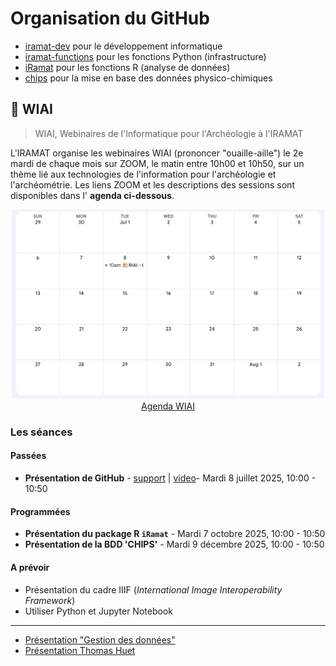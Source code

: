# Organisation du GitHub

- [iramat-dev](https://github.com/iramat/iramat-dev) pour le développement informatique
- [iramat-functions](https://github.com/iramat/iramat-functions) pour les fonctions Python (infrastructure)
- [iRamat](https://github.com/iramat/iRamat) pour les fonctions R (analyse de données)
- [chips](https://github.com/iramat/chips) pour la mise en base des données physico-chimiques

## 🧮 WIAI
> WIAI, Webinaires de l'Informatique pour l'Archéologie à l'IRAMAT

L'IRAMAT organise les webinaires WIAI (prononcer "ouaille-aille") le 2e mardi de chaque mois sur ZOOM, le matin entre 10h00 et 10h50, sur un thème lié aux technologies de l'information pour l'archéologie et l'archéométrie. Les liens ZOOM et les descriptions des sessions sont disponibles dans l' **agenda ci-dessous**.

<p align="center">
  <a href="https://iramat.github.io/iramat-dev/admin/calendrier.html" target="_blank">
    <img src="https://raw.githubusercontent.com/iramat/iramat-dev/master/img/admin-calendrier.png" width="500">
  </a><br>
  <a href="https://iramat.github.io/iramat-dev/admin/calendrier.html" target="_blank">Agenda WIAI</a>
</p>

### Les séances

#### Passées

- **Présentation de GitHub** - [support](https://iramat.github.io/iramat-dev/talks/2025-wiai-github/pres) | [video](https://sdrive.cnrs.fr/s/kZ32eLX6js6rBSW)- Mardi 8 juillet 2025, 10:00 - 10:50

#### Programmées

- **Présentation du package R `iRamat`** - Mardi 7 octobre 2025, 10:00 - 10:50
- **Présentation de la BDD 'CHIPS'**  - Mardi 9 décembre 2025, 10:00 - 10:50

#### A prévoir

- Présentation du cadre IIIF (_International Image Interoperability Framework_)
- Utiliser Python et Jupyter Notebook


---

- [Présentation "Gestion des données"](https://iramat.github.io/iramat-dev/talks/2025-iramat-ag/pres)
- [Présentation Thomas Huet](https://github.com/iramat/iramat-dev/blob/main/talks/2025-iramat-ag/IRAMAT%20AG%202025.pdf)
